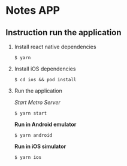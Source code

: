 # Notes APP


## Instruction run the application

1. Install react native dependencies 
    ```
    $ yarn
    ```
    
2.  Install iOS dependencies
    ```
    $ cd ios && pod install
    ```
    
3. Run the application
    
    *Start Metro Server*
    ```
    $ yarn start
    ```
    
    **Run in Android emulator**
    
    ```
    $ yarn android
    ```
 
    **Run in iOS simulator**
    
    ```
    $ yarn ios
    ```
